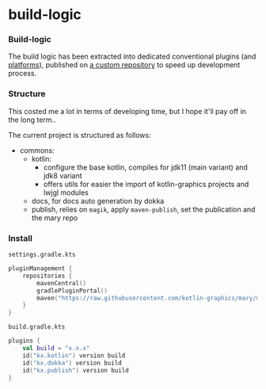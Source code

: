 # build-logic

### Build-logic

The build logic has been extracted into dedicated conventional plugins (and [platforms](https://github.com/kotlin-graphics/platforms)), 
published on [a custom repository](https://github.com/kotlin-graphics/mary) to speed up development process.

### Structure

This costed me a lot in terms of developing time, but I hope it'll pay off in the long term..

The current project is structured as follows:
- commons:
    - kotlin: 
      - configure the base kotlin, compiles for jdk11 (main variant) and jdk8 variant
      - offers utils for easier the import of kotlin-graphics projects and lwjgl modules
    - docs, for docs auto generation by dokka
    - publish, relies on `magik`, apply `maven-publish`, set the publication and the mary repo

### Install

`settings.gradle.kts`

```kotlin
pluginManagement {
    repositories {
        mavenCentral()
        gradlePluginPortal()
        maven("https://raw.githubusercontent.com/kotlin-graphics/mary/master")
    }
}
```

`build.gradle.kts`

```kotlin
plugins {
    val build = "x.x.x"
    id("kx.kotlin") version build
    id("kx.dokka") version build
    id("kx.publish") version build
}
```
